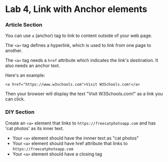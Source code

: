 # Lab 4, Link with Anchor elements

### Article Section

You can use `a` (anchor) tag to link to content outside of your web page.

The `<a>` tag defines a hyperlink, which is used to link from one page to another.

The `<a>` tag needs a `href` attribute which indicates the link's destination. It also needs an anchor text.

Here's an example:

```
<a href="https://www.w3schools.com">Visit W3Schools.com!</a>
```

Then your browser will display the text "Visit W3Schools.com!" as a link you can click.

### DIY Section

Create an `<a>` element that links to `https://freecatphotoapp.com` and has 'cat photos' as its inner text.

- Your `<a>` element should have the innner text as "cat photos"
- Your `<a>` element should have href attribute that links to `https://freecatphotoapp.com`
- Your `<a>` element should have a closing tag